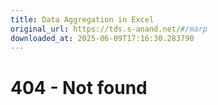 ```yaml
---
title: Data Aggregation in Excel
original_url: https://tds.s-anand.net/#/marp
downloaded_at: 2025-06-09T17:16:30.283790
---
```

404 - Not found
===============
